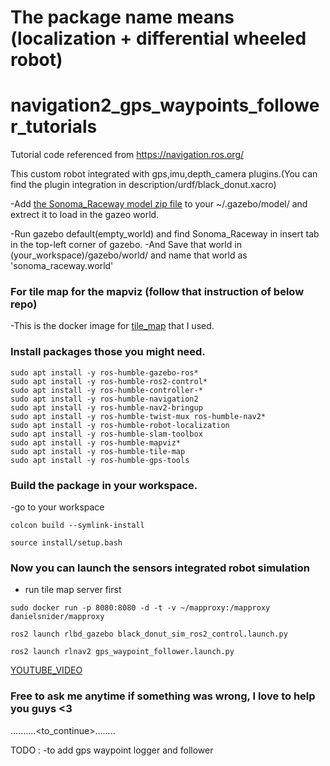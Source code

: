 # The package name means (localization + differential wheeled robot) 

# navigation2_gps_waypoints_follower_tutorials
Tutorial code referenced from https://navigation.ros.org/

This custom robot integrated with gps,imu,depth_camera plugins.(You can find the plugin integration in description/urdf/black_donut.xacro)

-Add [the Sonoma_Raceway model zip file](https://github.com/Htet-Wai-Yan-HWY/loc_diff/blob/main/Sonoma%20Raceway.zip) to your ~/.gazebo/model/ and extrect it to load in the gazeo world.

-Run gazebo default(empty_world) and find Sonoma_Raceway in insert tab in the top-left corner of gazebo.
-And Save that world in (your_workspace)/gazebo/world/      and name that world as 'sonoma_raceway.world'



### For tile map for the mapviz (follow that instruction of below repo) 

-This is the docker image for [tile_map](https://github.com/danielsnider/MapViz-Tile-Map-Google-Maps-Satellite) 
that I used.




### Install packages those you might need.

```
sudo apt install -y ros-humble-gazebo-ros* 
sudo apt install -y ros-humble-ros2-control*
sudo apt install -y ros-humble-controller-*
sudo apt install -y ros-humble-navigation2
sudo apt install -y ros-humble-nav2-bringup
sudo apt install -y ros-humble-twist-mux ros-humble-nav2*     
sudo apt install -y ros-humble-robot-localization
sudo apt install -y ros-humble-slam-toolbox
sudo apt install -y ros-humble-mapviz*
sudo apt install -y ros-humble-tile-map
sudo apt install -y ros-humble-gps-tools

```


### Build the package in your workspace.

-go to your workspace

```
colcon build --symlink-install
```

```
source install/setup.bash
```

### Now you can launch the sensors integrated robot simulation 

- run tile map server first

```
sudo docker run -p 8080:8080 -d -t -v ~/mapproxy:/mapproxy danielsnider/mapproxy
```

```
ros2 launch rlbd_gazebo black_donut_sim_ros2_control.launch.py
```


```
ros2 launch rlnav2 gps_waypoint_follower.launch.py
```

[YOUTUBE_VIDEO](https://www.youtube.com/watch?v=lSZ8QRvmXd8&t=50s)



### Free to ask me anytime if something was wrong, I love to help you guys <3

..........<to_continue>........

TODO : 
-to add gps waypoint logger and follower

